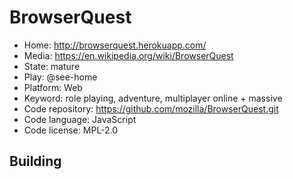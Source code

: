 # BrowserQuest

- Home: http://browserquest.herokuapp.com/
- Media: https://en.wikipedia.org/wiki/BrowserQuest
- State: mature
- Play: @see-home
- Platform: Web
- Keyword: role playing, adventure, multiplayer online + massive
- Code repository: https://github.com/mozilla/BrowserQuest.git
- Code language: JavaScript
- Code license: MPL-2.0

## Building


